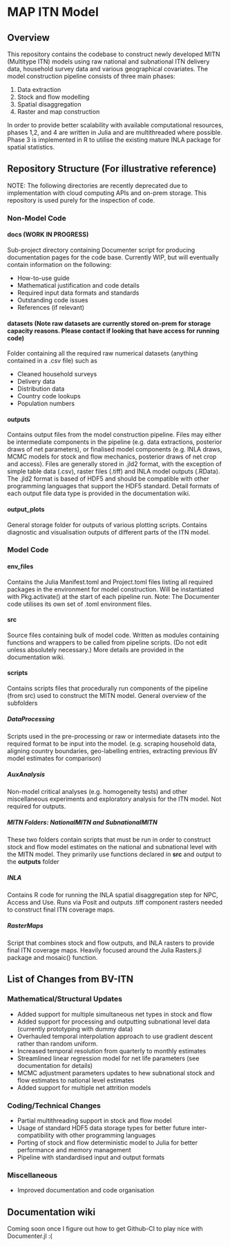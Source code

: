 # MAP ITN Model

## Overview
This repository contains the codebase to construct newly developed MITN (Multitype ITN) models using raw national and subnational ITN delivery data, household survey data and various geographical covariates. The model construction pipeline consists of three main phases:
1. Data extraction
2. Stock and flow modelling
3. Spatial disaggregation
4. Raster and map construction

In order to provide better scalability with available computational resources, phases 1,2, and 4 are written in Julia and are multithreaded where possible. Phase 3 is implemented in R to utilise the existing mature INLA package for spatial statistics.

## Repository Structure (For illustrative reference)

NOTE: The following directories are recently deprecated due to implementation with cloud computing APIs and on-prem storage. This repository is used purely for the inspection of code.

### Non-Model Code
#### docs (WORK IN PROGRESS)
Sub-project directory containing Documenter script for producing documentation pages for the code base. Currently WIP, but will eventually contain information on the following:
- How-to-use guide
- Mathematical justification and code details
- Required input data formats and standards
- Outstanding code issues
- References (if relevant)
#### datasets (Note raw datasets are currently stored on-prem for storage capacity reasons. Please contact if looking that have access for running code)
Folder containing all the required raw numerical datasets (anything contained in a .csv file) such as 
- Cleaned household surveys
- Delivery data
- Distribution data
- Country code lookups
- Population numbers
#### outputs
Contains output files from the model construction pipeline. Files may either be intermediate components in the pipeline (e.g. data extractions, posterior draws of net parameters), or finalised model components (e.g. INLA draws, MCMC models for stock and flow mechanics, posterior draws of net crop and access). Files are generally stored in .jld2 format, with the exception of simple table data (.csv), raster files (.tiff) and INLA model outputs (.RData). The .jld2 format is based of HDF5 and should be compatible with other programming languages that support the HDF5 standard. Detail formats of each output file data type is provided in the documentation wiki.
#### output_plots
General storage folder for outputs of various plotting scripts. Contains diagnostic and visualisation outputs of different parts of the ITN model.

### Model Code
#### env_files
Contains the Julia Manifest.toml and Project.toml files listing all required packages in the environment for model construction. Will be instantiated with Pkg.activate() at the start of each pipeline run. Note: The Documenter code utilises its own set of .toml environment files.
#### src
Source files containing bulk of model code. Written as modules containing functions and wrappers to be called from pipeline scripts. (Do not edit unless absolutely necessary.) More details are provided in the documentation wiki.
#### scripts
Contains scripts files that procedurally run components of the pipeline (from src) used to construct the MITN model. General overview of the subfolders
##### DataProcessing
Scripts used in the pre-processing or raw or intermediate datasets into the required format to be input into the model. (e.g. scraping household data, aligning country boundaries, geo-labelling entries, extracting previous BV model estimates for comparison)
##### AuxAnalysis
Non-model critical analyses (e.g. homogeneity tests) and other miscellaneous experiments and exploratory analysis for the ITN model. Not required for outputs. 
##### MITN Folders: NationalMITN and SubnationalMITN
These two folders contain scripts that must be run in order to construct stock and flow model estimates on the national and subnational level with the MITN model. They primarily use functions declared in **src** and output to the **outputs** folder
##### INLA
Contains R code for running the INLA spatial disaggregation step for NPC, Access and Use. Runs via Posit and outputs .tiff component rasters needed to construct final ITN coverage maps. 
##### RasterMaps
Script that combines stock and flow outputs, and INLA rasters to provide final ITN coverage maps. Heavily focused around the Julia Rasters.jl package and mosaic() function. 


## List of Changes from BV-ITN
### Mathematical/Structural Updates
- Added support for multiple simultaneous net types in stock and flow
- Added support for processing and outputting subnational level data (currently prototyping with dummy data)
- Overhauled temporal interpolation approach to use gradient descent rather than random uniform.
- Increased temporal resolution from quarterly to monthly estimates
- Streamlined linear regression model for net life parameters (see documentation for details)
- MCMC adjustment parameters updates to hew subnational stock and flow estimates to national level estimates
- Added support for multiple net attrition models
### Coding/Technical Changes
- Partial multithreading support in stock and flow model
- Usage of standard HDF5 data storage types for better future inter-compatibility with other programming languages
- Porting of stock and flow deterministic model to Julia for better performance and memory management
- Pipeline with standardised input and output formats
### Miscellaneous
- Improved documentation and code organisation

## Documentation wiki
Coming soon once I figure out how to get Github-CI to play nice with Documenter.jl :(
